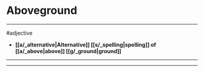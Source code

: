 # Aboveground
---
#adjective
- **[[a/_alternative|Alternative]] [[s/_spelling|spelling]] of [[a/_above|above]] [[g/_ground|ground]]**
---
---
